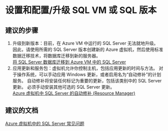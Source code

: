 <properties
    pageTitle="setup and configuration/upgrading sql vm or sql edition"
    description="设置和配置/升级 SQL VM 或 SQL 版本"
    service="microsoft.compute"
    resource="virtualmachines"
    authors="aashu"
    displayOrder=""
    selfHelpType="generic"
    supportTopicIds="32511160"
    resourceTags="windowsSQL"
    productPesIds="14745"
    cloudEnvironments="public"
/>


# 设置和配置/升级 SQL VM 或 SQL 版本

## **建议的步骤**
1. 升级到新版本：目前，在 Azure VM 中运行的 SQL Server 无法就地升级。 因此，请使用所需的 SQL Server 版本创建新的 Azure 虚拟机，然后使用标准数据迁移技术，将数据库迁移到新的服务器。<br>
[将 SQL Server 数据库迁移到 Azure VM 中的 SQL Server](https://docs.azure.cn/zh-cn/virtual-machines/windows/sql/virtual-machines-windows-migrate-sql/)
2. 应用更新和服务包：虚拟机允许你控制主机，包括应用更新的时间与方法。 对于操作系统，可以手动应用 Windows 更新，或者启用名为“自动修补”的计划服务。 自动修补将安装任何标记为重要的更新，包括该类别中的 SQL Server 更新。 必须手动安装其他可选的 SQL Server 更新。<br>
[Azure 虚拟机中 SQL Server 的自动修补 (Resource Manager)](https://docs.azure.cn/zh-cn/virtual-machines/windows/sql/virtual-machines-windows-sql-automated-patching/)

## **建议的文档**
[Azure 虚拟机中的 SQL Server 常见问题](https://docs.azure.cn/zh-cn/virtual-machines/windows/sql/virtual-machines-windows-sql-server-iaas-faq)



<!--HONumber=Jul16_HO4-->


